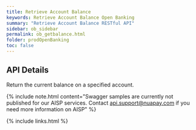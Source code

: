 ```yaml
---
title: Retrieve Account Balance
keywords: Retrieve Account Balance Open Banking 
summary: "Retrieve Account Balance RESTful API"
sidebar: ob_sidebar
permalink: ob_getbalance.html
folder: prodOpenBanking
toc: false
---
```


## API Details

Return the current balance on a specified account.

<!--
{% include swagger_ob.html %}

<ul id="profileTabs" class="nav nav-tabs">
    
   
</ul>
 
 {% include redoc.html %}

loadRedoc('#profileTabs', 'https://sentenial.github.io/open-banking-swagger/docs/redoc.html');
var timerRef = setInterval(function() { getDocs('operation/getAccountBalancesUsingGET','#profileTabs',timerRef); }, 500);

</script>


<div id="mydiv"></div>


</div>



</div>
-->

{% include note.html content="Swagger samples are currently not published for our AISP services. Contact [api.support@nuapay.com](mailto:api.support@nuapay.com) if you need more information on AISP" %}


{% include links.html %}